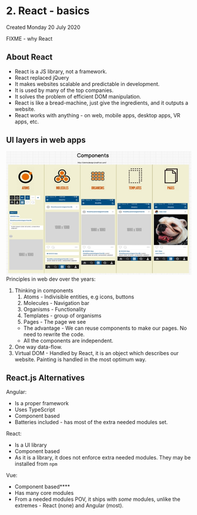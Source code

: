 # 2. React - basics
Created Monday 20 July 2020

FIXME - why React

## About React
- React is a JS library, not a framework.
- React replaced jQuery
- It makes websites scalable and predictable in development.
- It is used by many of the top companies.
- It solves the problem of efficient DOM manipulation.
- React is like a bread-machine, just give the ingredients, and it outputs a website.
- React works with anything - on web, mobile apps, desktop apps, VR apps, etc.


## UI layers in web apps
![](/assets/3_React_Components-image-1.png)
Principles in web dev over the years:

1. Thinking in components
   1. Atoms - Indivisible entities, e.g icons, buttons
   2. Molecules - Navigation bar
   3. Organisms - Functionality
   4. Templates - group of organisms
   5. Pages - The page we see
   - The advantage - We can reuse components to make our pages. No need to rewrite the code.
   - All the components are independent.
2. One way data-flow.
3. Virtual DOM - Handled by React, it is an object which describes our website. Painting is handled in the most optimum way.

## React.js Alternatives
Angular:
- Is a proper framework
- Uses TypeScript
- Component based
- Batteries included - has most of the extra needed modules set.

React:
- Is a UI library
- Component based
- As it is a library, it does not enforce extra needed modules. They may be installed from `npm`

Vue:
- Component based\*\*\*\*
- Has many core modules
- From a needed modules POV, it ships with _some_ modules, unlike the extremes - React (none) and Angular (most).
